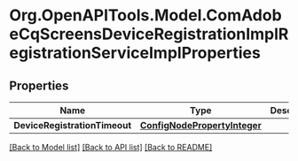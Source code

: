 # Org.OpenAPITools.Model.ComAdobeCqScreensDeviceRegistrationImplRegistrationServiceImplProperties
## Properties

Name | Type | Description | Notes
------------ | ------------- | ------------- | -------------
**DeviceRegistrationTimeout** | [**ConfigNodePropertyInteger**](ConfigNodePropertyInteger.md) |  | [optional] 

[[Back to Model list]](../README.md#documentation-for-models) [[Back to API list]](../README.md#documentation-for-api-endpoints) [[Back to README]](../README.md)


